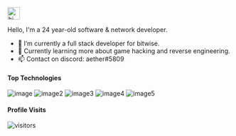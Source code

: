 <img src="https://user-images.githubusercontent.com/1303154/88677602-1635ba80-d120-11ea-84d8-d263ba5fc3c0.gif" width="28px" alt="hi">

Hello, I'm a 24 year-old software & network developer.

- 🔭 I’m currently a full stack developer for bitwise.
- 🤔 Currently learning more about game hacking and reverse engineering.
- 📫 Contact on discord: aether#5809

#### Top Technologies

![image](https://img.shields.io/badge/C%2B%2B-00599C?style=for-the-badge&logo=c%2B%2B&logoColor=white)
![image2](https://img.shields.io/badge/MariaDB-003545?style=for-the-badge&logo=mariadb&logoColor=white)
![image3](https://img.shields.io/badge/MySQL-005C84?style=for-the-badge&logo=mysql&logoColor=white)
![image4](https://img.shields.io/badge/JavaScript-323330?style=for-the-badge&logo=javascript&logoColor=white)
![image5](https://img.shields.io/badge/TypeScript-007ACC?style=for-the-badge&logo=typescript&logoColor=white)

#### Profile Visits 

![visitors](https://visitor-badge.glitch.me/badge?page_id=xoaether)
